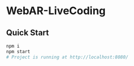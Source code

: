 # WebAR-LiveCoding



## Quick Start

```sh
npm i
npm start
# Project is running at http://localhost:8080/
```
